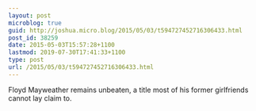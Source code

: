 ```yaml
---
layout: post
microblog: true
guid: http://joshua.micro.blog/2015/05/03/t594727452716306433.html
post_id: 38259
date: 2015-05-03T15:57:28+1100
lastmod: 2019-07-30T17:41:33+1100
type: post
url: /2015/05/03/t594727452716306433.html
---
```

Floyd Mayweather remains unbeaten, a title most of his former girlfriends cannot lay claim to.
